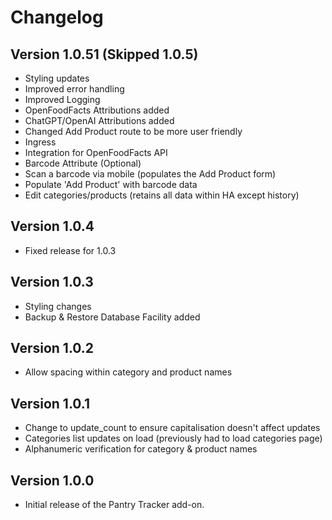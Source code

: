# Changelog

## Version 1.0.51 (Skipped 1.0.5)
- Styling updates
- Improved error handling
- Improved Logging
- OpenFoodFacts Attributions added
- ChatGPT/OpenAI Attributions added
- Changed Add Product route to be more user friendly
- Ingress
- Integration for OpenFoodFacts API
- Barcode Attribute (Optional)
- Scan a barcode via mobile (populates the Add Product form)
- Populate 'Add Product' with barcode data
- Edit categories/products (retains all data within HA except history)

## Version 1.0.4
- Fixed release for 1.0.3

## Version 1.0.3
- Styling changes
- Backup & Restore Database Facility added

## Version 1.0.2
- Allow spacing within category and product names

## Version 1.0.1
- Change to update_count to ensure capitalisation doesn't affect updates
- Categories list updates on load (previously had to load categories page)
- Alphanumeric verification for category & product names

## Version 1.0.0
- Initial release of the Pantry Tracker add-on.
